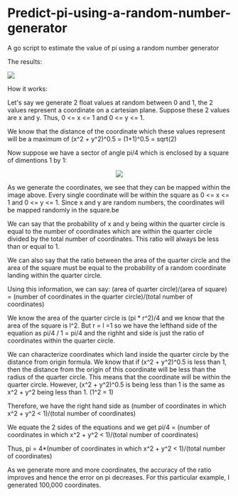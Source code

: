 # Predict-pi-using-a-random-number-generator
A go script to estimate the value of pi using a random number generator

The results:

<img src="https://user-images.githubusercontent.com/41933907/97347148-bd7ed680-1862-11eb-992a-1d79398528c1.png">


How it works:

Let's say we generate 2 float values at random between 0 and 1, the 2 values represent a coordinate on a cartesian plane.
Suppose these 2 values are x and y. Thus, 0 <= x <= 1 and 0 <= y <= 1.

We know that the distance of the coordinate which these values represent will be a maximum of (x^2 + y^2)^0.5 = (1+1)^0.5 = sqrt(2)

Now suppose we have a sector of angle pi/4 which is enclosed by a square of dimentions 1 by 1:


<p align="center">
  <img src="https://aquantumofknowledge.files.wordpress.com/2011/03/circle1.png">
</p>

As we generate the coordinates, we see that they can be mapped within the image above. Every single coordinate will be within the square as 0 <= x <= 1 and 0 <= y <= 1. Since x and y are random numbers, the coordinates will be mapped randomly in the square.be

We can say that the probability of x and y being within the quarter circle is equal to the number of coordinates which are within the quarter circle divided by the total number of coordinates. This ratio will always be less than or equal to 1.

We can also say that the ratio between the area of the quarter circle and the area of the square must be equal to the probability of a random coordinate landing within the quarter circle.

Using this information, we can say:
(area of quarter circle)/(area of square) = (number of coordinates in the quarter circle)/(total number of coordinates)

We know the area of the quarter circle is (pi * r^2)/4 and we know that the area of the square is l^2. But r = l =1 so we have the lefthand side of the equation as pi/4 / 1 = pi/4 and the righht and side is just the ratio of coordinates within the quarter circle.

We can characterize coordinates which land inside the quarter circle by the distance from origin formula. We know that if (x^2 + y^2)^0.5 is less than 1, then the distance from the origin of this coordinate will be less than the radius of the quarter circle. This means that the coordinate will be within the quarter circle. However, (x^2 + y^2)^0.5 is being less than 1 is the same as x^2 + y^2 being less than 1. (1^2 = 1)

Therefore, we have the right hand side as (number of coordinates in which x^2 + y^2 < 1)/(total number of coordinates)

We equate the 2 sides of the equations and we get pi/4 = (number of coordinates in which x^2 + y^2 < 1)/(total number of coordinates)

Thus, pi = 4*(number of coordinates in which x^2 + y^2 < 1)/(total number of coordinates)

As we generate more and more coordinates, the accuracy of the ratio improves and hence the error on pi decreases. For this particular example, I generated 100,000 coordinates.
